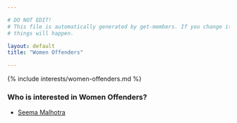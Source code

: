 ```yaml
---

# DO NOT EDIT!
# This file is automatically generated by get-members. If you change it, bad
# things will happen.

layout: default
title: "Women Offenders"

---
```


{% include interests/women-offenders.md %}

### Who is interested in Women Offenders?


* [Seema Malhotra](../members/seema-malhotra.html)
